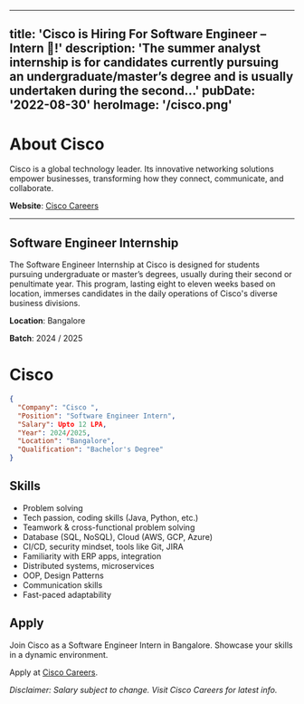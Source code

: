 <!-- ---
title: 'CRED Hiring Frontend 🤩!'
description: 'The Front-End internship is for candidates currently pursuing an Bachelor's degree.'
pubDate: '2023-11-12'
heroImage: '/cred.png'
---

#### About Company
The most reliable and creditworthy people in India are invited to join the private CRED club, where members receive rewards for responsible financial management. The aim behind CRED was to establish a community based on the long-lost virtue of trust, which was the driving force behind its creation. a group of people who work hard to uphold moral standards in this area until they eventually scale down their actions to establish an ideal society in which being trustworthy is the rule rather than the exception. In order to create a community such as this, one must first create a unique community that strives to realize this vision. 

**Website**: [CRED](https://cred.club/)

#### Key Qualifications:

- Strong Programming Skills: Proficiency in at least one object-oriented language (Java, Python, etc.) is a must. Showcase your coding prowess to contribute effectively to our dynamic team.
- Test Automation Expertise: Hands-on experience with test automation frameworks such as Selenium WebDriver, Appium, and REST-Assured. Your automation skills will play a crucial role in enhancing our testing processes.
- Database Knowledge: Basic knowledge of relational databases (MySQL, Oracle) is essential. Understand the fundamentals to ensure seamless testing of database interactions.
- Shell Scripting Proficiency: Hands-on experience in basic shell scripting. Demonstrate your scripting skills to streamline testing procedures.
- Version Control Mastery: Familiarity with version control systems like Git is crucial for collaboration and efficient code management.

**Location**: Bengaluru

**Batch**: 2024 / 2025 / 2026

#### Qualifications
- Currently pursuing an Bachelor's degree.

#### Application Process
Interested candidates can apply through the [CRED Careers Portal](https://jobs.lever.co/cred/18e23dcb-a3ce-4884-bf04-bcdbd25c85f0). Ensure to submit your resume, cover letter, and any additional required documents.


```json
{
  "Company": "CRED",
  "Position": "Frontend Developer",
  "Salary": Upto 8 LPA,
  "Year": 2024/2025/2026,
  "Location": "Bengaluru",
  "Qualification": "Bachelor's Degree"
}
```
***Note***: The mentioned salary of up to 8 LPA is subject to change and may vary based on factors such as experience, role, and location.

#### Conclusion
Don't miss the chance to launch your career with one of the leading names in the finance industry. Apply for the CRED frontend developer Internship to gain invaluable insights, contribute to real projects, and pave the way for a successful future in the financial sector.

**Disclaimer**: This information is provided as of the cutoff date and may be subject to change. Please refer to the official CRED website for the most up-to-date information and application details. -->

---
title: 'Cisco is Hiring For Software Engineer – Intern 🤩!'
description: 'The summer analyst internship is for candidates currently pursuing an undergraduate/master’s degree and is usually undertaken during the second...'
pubDate: '2022-08-30'
heroImage: '/cisco.png'
---


# About Cisco
Cisco is a global technology leader. Its innovative networking solutions empower businesses, transforming how they connect, communicate, and collaborate.

**Website**: [Cisco Careers](https://jobs.cisco.com/jobs/ProjectDetail/Software-Engineer-Internal-Applications-Intern-India-UHR/1404509)


---

## Software Engineer Internship
The Software Engineer Internship at Cisco is designed for students pursuing undergraduate or master’s degrees, usually during their second or penultimate year. This program, lasting eight to eleven weeks based on location, immerses candidates in the daily operations of Cisco's diverse business divisions.

**Location**: Bangalore

**Batch**: 2024 / 2025
# Cisco
```json
{
  "Company": "Cisco ",
  "Position": "Software Engineer Intern",
  "Salary": Upto 12 LPA,
  "Year": 2024/2025,
  "Location": "Bangalore",
  "Qualification": "Bachelor's Degree"
}
```

## Skills

- Problem solving
- Tech passion, coding skills (Java, Python, etc.)
- Teamwork & cross-functional problem solving
- Database (SQL, NoSQL), Cloud (AWS, GCP, Azure)
- CI/CD, security mindset, tools like Git, JIRA
- Familiarity with ERP apps, integration
- Distributed systems, microservices
- OOP, Design Patterns
- Communication skills
- Fast-paced adaptability

## Apply

Join Cisco as a Software Engineer Intern in Bangalore. Showcase your skills in a dynamic environment.

Apply at [Cisco Careers](https://jobs.cisco.com/jobs/ProjectDetail/Software-Engineer-Internal-Applications-Intern-India-UHR/1404509).

*Disclaimer: Salary subject to change. Visit Cisco Careers for latest info.*